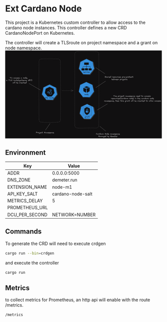 # Ext Cardano Node

This project is a Kubernetes custom controller to allow access to the cardano node instances. This controller defines a new CRD CardanoNodePort on Kubernetes.

The controller will create a TLSroute on project namespace and a grant on node namespace.
![Resources Diagram](assets/diagram.png)

## Environment

| Key            | Value             |
| -------------- | ----------------- |
| ADDR           | 0.0.0.0:5000      |
| DNS_ZONE       | demeter.run       |
| EXTENSION_NAME | node-m1           |
| API_KEY_SALT   | cardano-node-salt |
| METRICS_DELAY  | 5                 |
| PROMETHEUS_URL |                   |
| DCU_PER_SECOND | NETWORK=NUMBER    |

## Commands

To generate the CRD will need to execute crdgen

```bash
cargo run --bin=crdgen
```

and execute the controller

```bash
cargo run
```

## Metrics

to collect metrics for Prometheus, an http api will enable with the route /metrics.

```
/metrics
```
